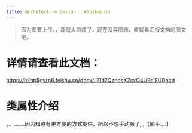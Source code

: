 ```yaml
---
title: Architecture Design | Wabibapujs
---
```


> 因为图要上传，，那就太麻烦了，现在没弄图床，直接看汇报文档的图文吧。

# 详情请查看此文档：

https://hkbp5gvrp6.feishu.cn/docx/IiZId7QznosX2cxO4U9ciFUDncd

# 类属性介绍

。。.......因为知道有更方便的方式提供，所以不想手动搬了,,,【躺平....】
